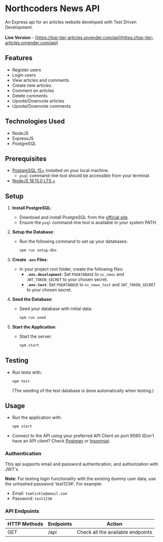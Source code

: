 # Northcoders News API

An Express api for an articles website developed with Test Driven Development.
<br><br>
**Live Version** - [https://top-tier-articles.onrender.com/api](https://top-tier-articles.onrender.com/api)

## Features

- Register users
- Login users
- View articles and comments
- Create new articles
- Comment on articles
- Delete comments
- Upvote/Downvote articles
- Upvote/Downvote comments

## Technologies Used

- NodeJS
- ExpressJS
- PostgreSQL

## Prerequisites

- [PostgreSQL 15+](https://www.postgresql.org/download/) installed on your local machine.
  - `psql` command-line tool should be accessible from your terminal.
- [NodeJS 18.15.0 LTS +](https://nodejs.org/en)<br>

## Setup

1. **Install PostgreSQL**:

   - Download and install PostgreSQL from the [official site](https://www.postgresql.org/download/).
   - Ensure the `psql` command-line tool is available in your system PATH.

2. **Setup the Database**:

   - Run the following command to set up your databases:
     ```bash
     npm run setup-dbs
     ```

3. **Create `.env` Files**:

   - In your project root folder, create the following files:
     - **`.env.development`**: Set `PGDATABASE` to `nc_news` and `JWT_TOKEN_SECRET` to your chosen secret.
     - **`.env.test`**: Set `PGDATABASE` to `nc_news_test` and `JWT_TOKEN_SECRET` to your chosen secret.

4. **Seed the Database**:

   - Seed your database with initial data:
     ```bash
     npm run seed
     ```

5. **Start the Application**:
   - Start the server:
     ```bash
     npm start
     ```

## Testing

- Run tests with:
  ```bash
  npm test
  ```
  (The seeding of the test database is done automatically when testing.)

## Usage

- Run the application with:

  ```bash
  npm start
  ```

- Connect to the API using your preferred API Client on port 9090 (Don't have an API client? Check [Postman](https://www.postman.com/) or [Insomnia](https://insomnia.rest/download)).

### Authentication

This api supports email and password authentication, and authorization with JWT's.

**Note:** For testing login functionality with the existing dummy user data, use the unhashed password 'test123#'. For example:

- Email: `tomtickle@email.com`
- Password: `test123#`

### API Endpoints

| HTTP Methods | Endpoints | Action                            |
| ------------ | --------- | --------------------------------- |
| GET          | /api      | Check all the available endpoints |
